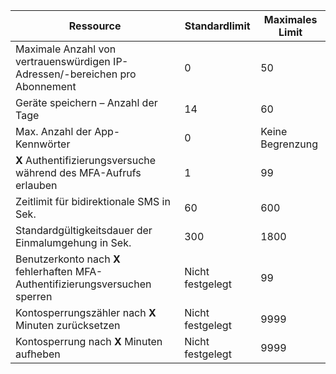 | Ressource | Standardlimit | Maximales Limit |
| --- | --- | --- |
| Maximale Anzahl von vertrauenswürdigen IP-Adressen/-bereichen</a> pro Abonnement |0 |50 |
| Geräte speichern – Anzahl der Tage |14 |60 |
| Max. Anzahl der App-Kennwörter |0 |Keine Begrenzung |
| **X** Authentifizierungsversuche während des MFA-Aufrufs erlauben |1 |99 |
| Zeitlimit für bidirektionale SMS in Sek. |60 |600 |
| Standardgültigkeitsdauer der Einmalumgehung in Sek. |300 |1800 |
| Benutzerkonto nach **X** fehlerhaften MFA-Authentifizierungsversuchen sperren |Nicht festgelegt |99 |
| Kontosperrungszähler nach **X** Minuten zurücksetzen |Nicht festgelegt |9999 |
| Kontosperrung nach **X** Minuten aufheben |Nicht festgelegt |9999 |


<!--HONumber=Feb17_HO1-->


